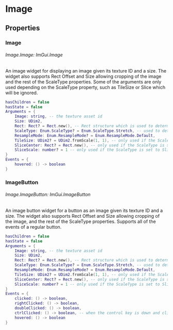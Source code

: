 # Image
## Properties

### Image
###### Image.Image: ImGui.Image
An image widget for displaying an image given its texture ID and a size. The widget also supports Rect Offset and Size allowing cropping of the image and the rest of the ScaleType properties. Some of the arguments are only used depending on the ScaleType property, such as TileSize or Slice which will be ignored.

```lua
hasChildren = false
hasState = false
Arguments = {
    Image: string, -- the texture asset id
    Size: UDim2,
    Rect: Rect? = Rect.new(), -- Rect structure which is used to determine the offset or size. An empty, zeroed rect is equivalent to nil
    ScaleType: Enum.ScaleType? = Enum.ScaleType.Stretch, -- used to determine whether the TileSize, SliceCenter and SliceScale arguments are used
    ResampleMode: Enum.ResampleMode? = Enum.ResampleMode.Default,
    TileSize: UDim2? = UDim2.fromScale(1, 1), -- only used if the ScaleType is set to Tile
    SliceCenter: Rect? = Rect.new(), -- only used if the ScaleType is set to Slice
    SliceScale: number? = 1 -- only used if the ScaleType is set to Slice
}
Events = {
    hovered: () -> boolean
}
```

### ImageButton
###### Image.ImageButton: ImGui.ImageButton
An image button widget for a button as an image given its texture ID and a size. The widget also supports Rect Offset and Size allowing cropping of the image, and the rest of the ScaleType properties. Supports all of the events of a regular button. 

```lua
hasChildren = false
hasState = false
Arguments = {
    Image: string, -- the texture asset id
    Size: UDim2,
    Rect: Rect? = Rect.new(), -- Rect structure which is used to determine the offset or size. An empty, zeroed rect is equivalent to nil
    ScaleType: Enum.ScaleType? = Enum.ScaleType.Stretch, -- used to determine whether the TileSize, SliceCenter and SliceScale arguments are used
    ResampleMode: Enum.ResampleMode? = Enum.ResampleMode.Default,
    TileSize: UDim2? = UDim2.fromScale(1, 1), -- only used if the ScaleType is set to Tile
    SliceCenter: Rect? = Rect.new(), -- only used if the ScaleType is set to Slice
    SliceScale: number? = 1 -- only used if the ScaleType is set to Slice
}
Events = {
    clicked: () -> boolean,
    rightClicked: () -> boolean,
    doubleClicked: () -> boolean,
    ctrlClicked: () -> boolean, -- when the control key is down and clicked.
    hovered: () -> boolean
}
```

